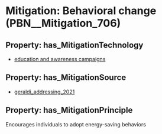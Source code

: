 # Mitigation: __Behavioral change__ (PBN__Mitigation_706)

## Property: has_MitigationTechnology

* [education and awareness campaigns](../Technology/PBN__Technology_748)

## Property: has_MitigationSource

* [geraldi_addressing_2021](../Article/PBN__Article_286)

## Property: has_MitigationPrinciple

Encourages individuals to adopt energy-saving behaviors


